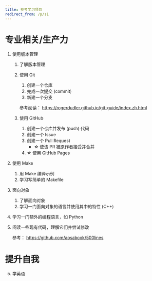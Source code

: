 ```yaml
---
title: 参考学习项目
redirect_from: /p/s1
---
```


# 专业相关/生产力

1. 使用版本管理
   1. 了解版本管理
   2. 使用 Git
      1. 创建一个仓库
      2. 完成一次提交 (commit)
      3. 新建一个分支

      参考阅读： <https://rogerdudler.github.io/git-guide/index.zh.html>
   3. 使用 GitHub
      1. 创建一个仓库并发布 (push) 代码
      2. 创建一个 Issue
      3. 创建一个 Pull Request
         - ☆ 使该 PR 被原作者接受并合并
      4. ☆ 使用 GitHub Pages
2. 使用 Make
   1. 用 Make 编译示例
   2. 学习写简单的 Makefile
3. 面向对象
   1. 了解面向对象
   2. 学习一门面向对象的语言并使用其中的特性 (C++)
4. 学习一门额外的编程语言，如 Python
5. 阅读一些现有代码，理解它们并尝试修改

   参考： <https://github.com/aosabook/500lines>

# 提升自我

5. 学英语